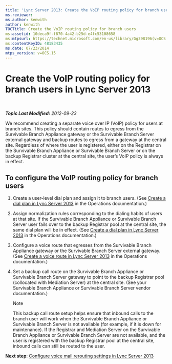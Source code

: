 ```yaml
---
title: 'Lync Server 2013: Create the VoIP routing policy for branch users'
ms.reviewer: 
ms.author: kenwith
author: kenwith
TOCTitle: Create the VoIP routing policy for branch users
ms:assetid: 10deca9f-f870-4a42-b25d-e4fc53108658
ms:mtpsurl: https://technet.microsoft.com/en-us/library/Gg398196(v=OCS.15)
ms:contentKeyID: 48183435
ms.date: 07/23/2014
mtps_version: v=OCS.15
---
```


<div data-xmlns="http://www.w3.org/1999/xhtml">

<div class="topic" data-xmlns="http://www.w3.org/1999/xhtml" data-msxsl="urn:schemas-microsoft-com:xslt" data-cs="http://msdn.microsoft.com/en-us/">

<div data-asp="http://msdn2.microsoft.com/asp">

# Create the VoIP routing policy for branch users in Lync Server 2013

</div>

<div id="mainSection">

<div id="mainBody">

<span> </span>

_**Topic Last Modified:** 2012-09-23_

We recommend creating a separate voice over IP (VoIP) policy for users at branch sites. This policy should contain routes to egress from the Survivable Branch Appliance gateway or the Survivable Branch Server external gateway and backup routes to egress from a gateway at the central site. Regardless of where the user is registered, either on the Registrar on the Survivable Branch Appliance or Survivable Branch Server or on the backup Registrar cluster at the central site, the user’s VoIP policy is always in effect.

<div>

## To configure the VoIP routing policy for branch users

1.  Create a user-level dial plan and assign it to branch users. (See [Create a dial plan in Lync Server 2013](lync-server-2013-create-a-dial-plan.md) in the Operations documentation.)

2.  Assign normalization rules corresponding to the dialing habits of users at that site. If the Survivable Branch Appliance or Survivable Branch Server user fails over to the backup Registrar pool at the central site, the same dial plan will be in effect. (See [Create a dial plan in Lync Server 2013](lync-server-2013-create-a-dial-plan.md) in the Operations documentation.)

3.  Configure a voice route that egresses from the Survivable Branch Appliance gateway or the Survivable Branch Server external gateway. (See [Create a voice route in Lync Server 2013](lync-server-2013-create-a-voice-route.md) in the Operations documentation.)

4.  Set a backup call route on the Survivable Branch Appliance or Survivable Branch Server gateway to point to the backup Registrar pool (collocated with Mediation Server) at the central site. (See your Survivable Branch Appliance or Survivable Branch Server vendor documentation.)
    
    <div>
    

    > [!NOTE]  
    > This backup call route setup helps ensure that inbound calls to the branch user will work when the Survivable Branch Appliance or Survivable Branch Server is not available (for example, if it is down for maintenance). If the Registrar and Mediation Server on the Survivable Branch Appliance or Survivable Branch Server are not available, and the user is registered with the backup Registrar pool at the central site, inbound calls can still be routed to the user.

    
    </div>

**Next step**: [Configure voice mail rerouting settings in Lync Server 2013](lync-server-2013-configure-voice-mail-rerouting-settings.md)

</div>

</div>

<span> </span>

</div>

</div>

</div>

